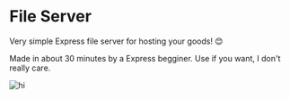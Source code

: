 # File Server
Very simple Express file server for hosting your goods! 😊

Made in about 30 minutes by a Express begginer.
Use if you want, I don't really care. 

![hi](https://i.kym-cdn.com/entries/icons/original/000/029/285/homer.jpg)

